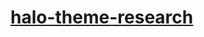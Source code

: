 <h1><a href="https://github.com/jiehua1995/halo-theme-research" target="_blank">halo-theme-research</a></h1>
